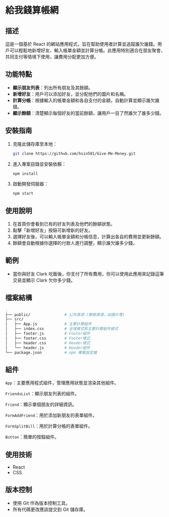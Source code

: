 # 給我錢算帳網

## 描述

這是一個基於 React 的網站應用程式，旨在幫助使用者計算並追蹤誰欠誰錢。用戶可以輕鬆地新增好友、輸入帳單金額並計算分帳。此應用特別適合在朋友聚會、共同支付等情境下使用，讓費用分配更加方便。

## 功能特點

- **顯示朋友列表**：列出所有朋友及其餘額。
- **新增好友**：用戶可以添加好友，並分配他們的圖片和名稱。
- **計算分帳**：根據輸入的帳單金額和各自支付的金額，自動計算並顯示誰欠誰錢。
- **顯示餘額**：清楚顯示每個好友的當前餘額，讓用戶一目了然誰欠了誰多少錢。

## 安裝指南

1. 克隆此儲存庫至本地：
   ```bash
   git clone https://github.com/hsin501/Give-Me-Money.git
   ```
2. 進入專案目錄並安裝依賴：
   ```bash
   npm install
   ```
3. 啟動開發伺服器：
   ```bash
   npm start
   ```

## 使用說明

1. 在首頁你會看到已有的好友列表及他們的餘額狀態。
2. 點擊「新增好友」按鈕可新增新的好友。
3. 選擇好友後，可以輸入帳單金額和分帳信息，計算出各自的費用並更新餘額。
4. 餘額會自動根據你選擇的付款人進行調整，顯示誰欠誰多少錢。

## 範例

- 當你與好友 Clark 吃飯後，你支付了所有費用，你可以使用此應用來記錄這筆交易並顯示 Clark 欠你多少錢。

## 檔案結構
 ```bash
.
├── public/               # 公共資源 (靜態資源，如圖片等)
├── src/
│   ├── App.js            # 主要計算組件
│   ├── index.css         # 全域樣式和主要計算組件樣式
│   ├── footer.js         # Footer組件
│   ├── footer.css        # Footer樣式
│   ├── header.css        # Header樣式
│   └── header.js         # Header組件
└── package.json          # npm 專案設定檔

 ```
## 組件
`App`：主要應用程式組件，管理應用狀態並渲染其他組件。  

`FriendsList`：顯示朋友列表的組件。  

`Friend`：顯示單個朋友的詳細資訊。  

`FormAddFriend`：用於添加新朋友的表單組件。  

`FormSplitBill`：用於計算分帳的表單組件。  

`Button`：簡單的按鈕組件。

## 使用技術
- React
- CSS

## 版本控制
- 使用 Git 作為版本控制工具。
- 所有代碼更改應該提交到 Git 儲存庫。

